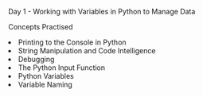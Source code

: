 Day 1 - Working with Variables in Python to Manage Data 

Concepts Practised
<li> Printing to the Console in Python </li>
<li> String Manipulation and Code Intelligence </li>
<li> Debugging </li>
<li> The Python Input Function </li>
<li> Python Variables </li>
<li> Variable Naming </li>